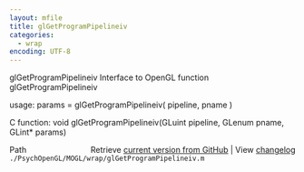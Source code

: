 ```yaml
---
layout: mfile
title: glGetProgramPipelineiv
categories:
  - wrap
encoding: UTF-8
---
```


glGetProgramPipelineiv  Interface to OpenGL function glGetProgramPipelineiv

usage:  params = glGetProgramPipelineiv( pipeline, pname )

C function:  void glGetProgramPipelineiv(GLuint pipeline, GLenum pname, GLint\* params)


<div class="code_header" style="text-align:right;">
  <span style="float:left;">Path&nbsp;&nbsp;</span> <span class="counter">Retrieve <a href=
  "https://raw.github.com/Psychtoolbox-3/Psychtoolbox-3/beta/./PsychOpenGL/MOGL/wrap/glGetProgramPipelineiv.m">current version from GitHub</a> | View <a href=
  "https://github.com/Psychtoolbox-3/Psychtoolbox-3/commits/beta/./PsychOpenGL/MOGL/wrap/glGetProgramPipelineiv.m">changelog</a></span>
</div>
<div class="code">
  <code>./PsychOpenGL/MOGL/wrap/glGetProgramPipelineiv.m</code>
</div>
